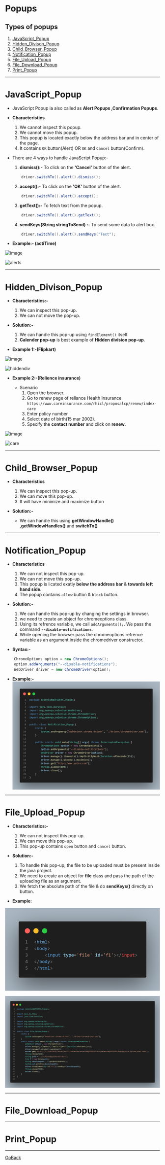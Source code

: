 # Popups

## Types of popups

1.  [JavaScript_Popup](#JavaScript_Popup)
2.  [Hidden_Divison_Popup](#Hidden_Divison_Popup)
3.  [Child_Browser_Popup](#Child_Browser_Popup)
4.  [Notification_Popup](#Notification_Popup)
5.  [File_Upload_Popup](#File_Upload_Popup)
6.  [File_Download_Popup](#File_Download_Popup)
7.  [Print_Popup](#Print_Popup)


********************************************************************************
# JavaScript_Popup

- JavaScript Popup ia also called as **Alert Popups ,Confirmation Popups**.
- **Characteristics**
    1. We cannot inspect this popup.
    2. We cannot move this popup.
    3. This popup is located exactly below the address bar and in center of the page.
    4. It contains `OK` button(Alert) OR `OK` and `Cancel` button(Confirm). 
    
- There are 4 ways to handle JavaScript Popup:-

    1.  **dismiss():-** To click on the **'Cancel'** button of the alert.
    ```java
        driver.switchTo().alert().dismiss();
    ```

    2.  **accept():-** To click on the **'OK'** button of the alert.
    ```java
        driver.switchTo().alert().accept();
    ```

    3.  **getText():-** To fetch text from the popup.
    ```java
        driver.switchTo().alert().getText();
    ```

    4.  **sendKeys(String stringToSend) :-** To send some data to alert box.
    ```java
        driver.switchTo().alert().sendKeys("Text");
    ```
- **Example:- (actiTime)**

![image](https://user-images.githubusercontent.com/88243315/186738195-79baa6f0-346d-4a04-ab4c-1d68dd8012a0.png)

![alerts](https://user-images.githubusercontent.com/88243315/186230279-baca9bb2-da0d-4b05-8447-7c1c5804f2e9.png)


**************************************************************

# Hidden_Divison_Popup

- **Characteristics:-**
    1. We can inspect this pop-up.
    2. We can not move the pop-up.

- **Solution:-**
    1. We can handle this pop-up using `findElement()` itself.
    2. **Calender pop-up** is best example of **Hidden division pop-up**.

- **Example 1:-(Flipkart)**

![image](https://user-images.githubusercontent.com/88243315/186739492-11c20d2b-5a14-4531-8dd8-cb0072370299.png)


![hiddendiv](https://user-images.githubusercontent.com/88243315/186739659-2c09ac76-3365-4285-ae22-f516927b3ffd.png)

- **Example 2:-(Relience insurance)**

    - Scenario
        1. Open the browser.
        2. Go to renew page of reliance Health Insurance `https://www.careinsurance.com/rhicl/proposalcp/renew/index-care`
        3. Enter policy number
        4. Select date of birth(15 mar 2002).
        5. Specify the **contact number** and click on **renew**.

![image](https://user-images.githubusercontent.com/88243315/187043787-4064011b-3043-4823-a678-b1ddf3e40213.png)


![care](https://user-images.githubusercontent.com/88243315/187043793-702f8ad3-4a75-4540-9040-98538812d3e1.png)


**************************************************************
# Child_Browser_Popup
- **Characteristics**
    1. We can inspect this pop-up.
    2. We can move this pop-up.
    3. It will have minimize and maximize button

- **Solution:-**
    - We can handle this using **getWindowHandle()** ,**getWindowHandles()** and **switchTo()** 
**************************************************************
# Notification_Popup
- **Characteristics**
    1. We can not inspect this pop-up.
    2. We can not move this pop-up.
    3. This popup is licated exatly **below the address bar** & **towards left hand side**.
    4. The popup contains `allow` button & `block` button.

- **Solution:-**
    1. We can handle this pop-up by changing the settings in browser.
    2. we need to create an object for chromeoptions class.
    3. Using its refrence variable, we call `addArguments();`. We pass the command **`--disable-notifications`**.
    4. While opening the browser pass the chromeoptions refrence variable as an argument inside the chromedriver constructor.

- **Syntax:-**
```java
    ChromeOptions option = new ChromeOptions();
    option.addArguments("--disable-notifications");
    WebDriver driver = new ChromeDriver(option);
```

- **Example:-**
![Notification_Popup](../../../Images/Notification_Popup.png)

**************************************************************
# File_Upload_Popup
- **Characteristics:-**
    1. We can not inspect this pop-up.
    2. We can move this pop-up.
    3. This pop-up contains `open` button and `cancel` button. 

- **Solution:-**
    1. To handle this pop-up, the file to be uploaded must be present inside the java project.
    2. We need to create an object for **file** class and pass the path of the uploading file as an argument.
    3. We fetch the absolute path of the file & do **sendKeys()** directly on button. 

- **Example:**

![HTML_File_Upload](../../../Images/HTML_File_Upload.png)

![File_Upload_Popup](../../../Images/File_Upload_Popup.png)


**************************************************************
# File_Download_Popup


**************************************************************
# Print_Popup

**************************************************************





[GoBack](https://github.com/NinadKarlekar/Selenium/blob/4316f057532f7bd3089d4e841319c5ce03f9b83d/README.md)